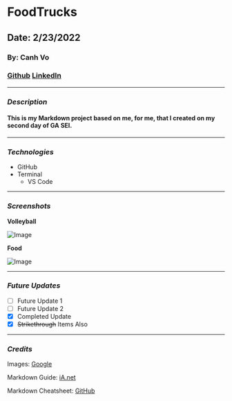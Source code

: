 # FoodTrucks

## Date: 2/23/2022

### By: Canh Vo

### [Github](https://github.com/canhvo16) [LinkedIn](https://www.linkedin.com/in/canh-vo-056122188/)

---

### **_Description_**

#### This is my Markdown project based on me, for me, that I created on my second day of GA SEI.

---

### **_Technologies_**

- GitHub
- Terminal
  - VS Code

---

### **_Screenshots_**

**Volleyball**

![Image](https://encrypted-tbn0.gstatic.com/images?q=tbn:ANd9GcT38qhWtlj5FGz4lEQ386nXFYVRhXDxwrbR2w&usqp=CAU)

**Food**

![Image](https://cdn.theculturetrip.com/wp-content/uploads/2021/07/banh-mi.jpg)

---

### **_Future Updates_**

- [ ] Future Update 1
- [ ] Future Update 2
- [x] Completed Update
- [x] ~~Strikethrough~~ Items Also

---

### **_Credits_**

Images: [Google](https://www.google.com/)

Markdown Guide: [iA.net](https://ia.net/writer/support/general/markdown-guide)

Markdown Cheatsheet: [GitHub](https://guides.github.com/pdfs/markdown-cheatsheet-online.pdf)
